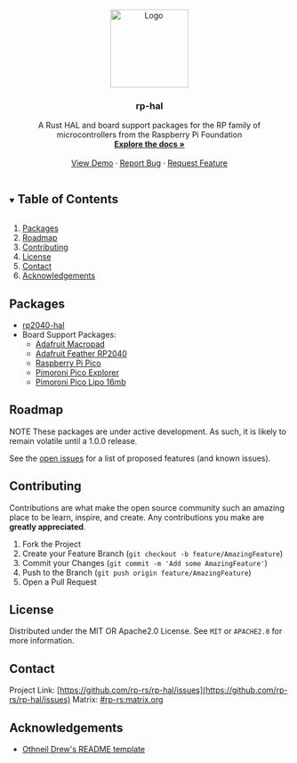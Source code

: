 <!-- PROJECT LOGO -->
<br />
<p align="center">
  <a href="https://github.com/rp-rs/rp2040-hal">
    <img src="https://www.svgrepo.com/show/281119/microchip.svg" alt="Logo" width="140" height="140">
  </a>

   <h3 align="center">rp-hal</h3>

  <p align="center">
    A Rust HAL and board support packages for the RP family of microcontrollers from the Raspberry Pi Foundation
    <br />
    <a href="https://github.com/rp-rs/rp-hal"><strong>Explore the docs »</strong></a>
    <br />
    <br />
    <a href="https://github.com/rp-rs/rp-hal">View Demo</a>
    ·
    <a href="https://github.com/rp-rs/rp-hal/issues">Report Bug</a>
    ·
    <a href="https://github.com/rp-rs/rp-hal/issues">Request Feature</a>
  </p>
</p>



<!-- TABLE OF CONTENTS -->
<details open="open">
  <summary><h2 style="display: inline-block">Table of Contents</h2></summary>
  <ol>
    <li><a href="#packages">Packages</a></li>
    <li><a href="#roadmap">Roadmap</a></li>
    <li><a href="#contributing">Contributing</a></li>
    <li><a href="#license">License</a></li>
    <li><a href="#contact">Contact</a></li>
    <li><a href="#acknowledgements">Acknowledgements</a></li>
  </ol>
</details>

<!-- GETTING STARTED -->
## Packages

- [rp2040-hal](https://github.com/rp-rs/rp-hal/tree/main/rp2040-hal)
- Board Support Packages:
  - [Adafruit Macropad](https://github.com/rp-rs/rp-hal/tree/main/boards/adafruit_macropad)
  - [Adafruit Feather RP2040](https://github.com/rp-rs/rp-hal/tree/main/boards/feather_rp2040)
  - [Raspberry Pi Pico](https://github.com/rp-rs/rp-hal/tree/main/boards/pico)
  - [Pimoroni Pico Explorer](https://github.com/rp-rs/rp-hal/tree/main/boards/pico_explorer)
  - [Pimoroni Pico Lipo 16mb](https://github.com/rp-rs/rp-hal/tree/main/boards/pico_lipo_16mb)


<!-- ROADMAP -->
## Roadmap

NOTE These packages are under active development. As such, it is likely to remain volatile until a 1.0.0 release.

See the [open issues](https://github.com/rp-rs/rp-hal/issues) for a list of proposed features (and known issues).


<!-- CONTRIBUTING -->
## Contributing

Contributions are what make the open source community such an amazing place to be learn, inspire, and create. Any contributions you make are **greatly appreciated**.

1. Fork the Project
2. Create your Feature Branch (`git checkout -b feature/AmazingFeature`)
3. Commit your Changes (`git commit -m 'Add some AmazingFeature'`)
4. Push to the Branch (`git push origin feature/AmazingFeature`)
5. Open a Pull Request



<!-- LICENSE -->
## License

Distributed under the MIT OR Apache2.0 License. See `MIT` or `APACHE2.0` for more information.



<!-- CONTACT -->
## Contact

Project Link: [https://github.com/rp-rs/rp-hal/issues](https://github.com/rp-rs/rp-hal/issues)
Matrix: [#rp-rs:matrix.org](https://matrix.to/#/#rp-rs:matrix.org)


<!-- ACKNOWLEDGEMENTS -->
## Acknowledgements

* [Othneil Drew's README template](https://github.com/othneildrew)

